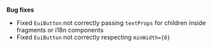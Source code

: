 **Bug fixes**

- Fixed `EuiButton` not correctly passing `textProps` for children inside fragments or i18n components
- Fixed `EuiButton` not correctly respecting `minWidth={0}`
